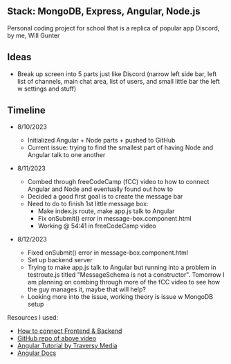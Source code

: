 ## Stack: MongoDB, Express, Angular, Node.js

Personal coding project for school that is a replica of popular app Discord, by me, Will Gunter

## Ideas

- Break up screen into 5 parts just like Discord (narrow left side bar, left list of channels, main chat area, list of users, and small little bar the left w settings and stuff)

## Timeline  



- 8/10/2023
    - Initialized Angular + Node parts + pushed to GitHub
    - Current issue: trying to find the smallest part of having Node and Angular talk to one another

- 8/11/2023
    - Combed through freeCodeCamp (fCC) video to how to connect Angular and Node and eventually found out how to
    - Decided a good first goal is to create the message bar
    - Need to do to finish 1st little message box:
        - Make index.js route, make app.js talk to Angular
        - Fix onSubmit() error in message-box.component.html
        - Working @ 54:41 in freeCodeCamp video

- 8/12/2023
    - Fixed onSubmit() error in message-box.component.html
    - Set up backend server
    - Trying to make app.js talk to Angular but running
    into a problem in testroute.js titled "MessageSchema
    is not a constructor". Tomorrow I am planning on combing 
    through more of the fCC video to see how the guy manages it, 
    maybe that will help?
    - Looking more into the issue, working theory is issue w MongoDB
    setup
    
Resources I used:  
- [How to connect Frontend & Backend](https://www.youtube.com/watch?v=fhRdqbEXp9Y)  
- [GitHub repo of above video](https://github.com/CodAffection/MEAN-Stack-CRUD-Operations)  
- [Angular Tutorial by Traversy Media](https://www.youtube.com/watch?v=3dHNOWTI7H8&t=3s)  
- [Angular Docs](https://angular.io/)